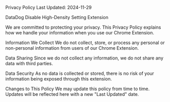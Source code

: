 Privacy Policy
Last Updated: 2024-11-29

DataDog Disable High-Density Setting Extension

We are committed to protecting your privacy. This Privacy Policy explains how we handle your information when you use our Chrome Extension.

Information We Collect
We do not collect, store, or process any personal or non-personal information from users of our Chrome Extension.

Data Sharing
Since we do not collect any information, we do not share any data with third parties.

Data Security
As no data is collected or stored, there is no risk of your information being exposed through this extension.

Changes to This Policy
We may update this policy from time to time. Updates will be reflected here with a new "Last Updated" date.